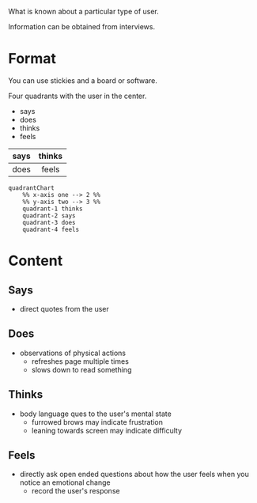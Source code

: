 What is known about a particular type of user.

Information can be obtained from interviews.
# Format

You can use stickies and a board or software.

Four quadrants with the user in the center.

- says
- does
- thinks
- feels

|says|thinks|
|:--:|:--:|
|does|feels|


```mermaid
quadrantChart
	%% x-axis one --> 2 %%
	%% y-axis two --> 3 %%
	quadrant-1 thinks
	quadrant-2 says
	quadrant-3 does
	quadrant-4 feels
```

# Content

## Says

- direct quotes from the user

## Does

- observations of physical actions
	- refreshes page multiple times
	- slows down to read something

## Thinks

- body language ques to the user's mental state
	- furrowed brows may indicate frustration
	- leaning towards screen may indicate difficulty

## Feels

- directly ask open ended questions about how the user feels when you notice an emotional change
	- record the user's response
